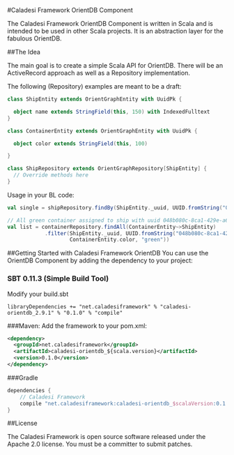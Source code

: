 #Caladesi Framework OrientDB Component

The Caladesi Framework OrientDB Component is written in Scala and is intended to be used in other Scala projects. It is
an abstraction layer for the fabulous OrientDB.

##The Idea

The main goal is to create a simple Scala API for OrientDB. There will be an ActiveRecord approach as well as a
Repository implementation.

The following (Repository) examples are meant to be a draft:

```scala
class ShipEntity extends OrientGraphEntity with UuidPk {

  object name extends StringField(this, 150) with IndexedFulltext
}

class ContainerEntity extends OrientGraphEntity with UuidPk {

  object color extends StringField(this, 100)

}
```

```scala
class ShipRepository extends OrientGraphRepository[ShipEntity] {
  // Override methods here
}
```

Usage in your BL code:

```scala
val single = shipRepository.findBy(ShipEntity._uuid, UUID.fromString("048b080c-8ca1-429e-a640-138d928a8ecd"))

// All green container assigned to ship with uuid 048b080c-8ca1-429e-a640-138d928a8ecd
val list = containerRepository.findAll(ContainerEntity~>ShipEntity)
            .filter(ShipEntity._uuid, UUID.fromString("048b080c-8ca1-429e-a640-138d928a8ecd",
                    ContainerEntity.color, "green"))
```

##Getting Started with Caladesi Framework OrientDB
You can use the OrientDB Component by adding the dependency to your project:

### SBT 0.11.3 (Simple Build Tool)
Modify your build.sbt

    libraryDependencies += "net.caladesiframework" % "caladesi-orientdb_2.9.1" % "0.1.0" % "compile"

###Maven:
Add the framework to your pom.xml:

```xml
<dependency>
  <groupId>net.caladesiframework</groupId>
  <artifactId>caladesi-orientdb_${scala.version}</artifactId>
  <version>0.1.0</version>
</dependency>
```

###Gradle
```groovy
dependencies {
    // Caladesi Framework
    compile "net.caladesiframework:caladesi-orientdb_$scalaVersion:0.1.0"
}
```

##License

The Caladesi Framework is open source software released under the Apache 2.0 license. You must be a committer to submit patches.
